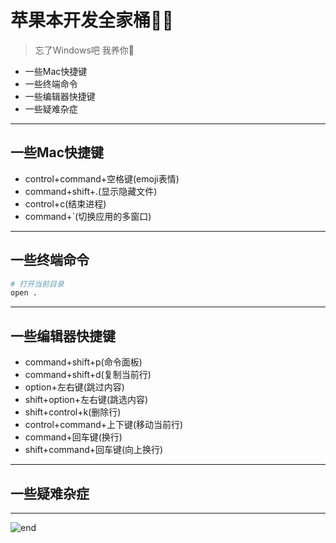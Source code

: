 
# **苹果本开发全家桶👨‍💻**
>忘了Windows吧 我养你🥰  
* 一些Mac快捷键
* 一些终端命令
* 一些编辑器快捷键
* 一些疑难杂症

------
## **一些Mac快捷键**
* control+command+空格键(emoji表情)
* command+shift+.(显示隐藏文件)
* control+c(结束进程)
* command+`(切换应用的多窗口)

------
## **一些终端命令**

```bash
# 打开当前目录
open .
```

------
## **一些编辑器快捷键**
* command+shift+p(命令面板)
* command+shift+d(复制当前行)
* option+左右键(跳过内容)
* shift+option+左右键(跳选内容)
* shift+control+k(删除行)
* control+command+上下键(移动当前行)
* command+回车键(换行)
* shift+command+回车键(向上换行)

------
## **一些疑难杂症**

------
![end](https://gitee.com/techpang/img_emoji_libs/raw/master/img_bed/markdown_images/end.jpg '富婆加我吧不想努力了')
